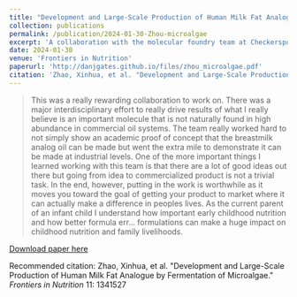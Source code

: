 ```yaml
---
title: "Development and Large-Scale Production of Human Milk Fat Analogue by Fermentation of Microalgae"
collection: publications
permalink: /publication/2024-01-30-Zhou-microalgae
excerpt: 'A collaboration with the molecular foundry team at Checkerspot Inc.'
date: 2024-01-30
venue: 'Frontiers in Nutrition'
paperurl: 'http://danjgates.github.io/files/zhou_microalgae.pdf'
citation: 'Zhao, Xinhua, et al. "Development and Large-Scale Production of Human Milk Fat Analogue by Fermentation of Microalgae." <i>Frontiers in Nutrition</i> 11: 1341527.'
---
```


>This was a really rewarding collaboration to work on.
There was a major interdisciplinary effort to really drive results of what I really believe is an important molecule that is not naturally found in high abundance in commercial oil systems.
The team really worked hard to not simply show an academic proof of concept that the breastmilk analog oil can be made but went the extra mile to demonstrate it can be made at industrial levels.
One of the more important things I learned working with this team is that there are a lot of good ideas out there but going from idea to commercialized product is not a trivial task.
In the end, however, putting in the work is worthwhile as it moves you toward the goal of getting your product to market where it can actually make a difference in peoples lives.
As the current parent of an infant child I understand how important early childhood nutrition and how better formula err... formulations can make a huge impact on childhood nutrition and family livelihoods.


[Download paper here](http://danjgates.github.io/files/zhou_microalgae.pdf)

Recommended citation: Zhao, Xinhua, et al. "Development and Large-Scale Production of Human Milk Fat Analogue by Fermentation of Microalgae." <i>Frontiers in Nutrition</i> 11: 1341527